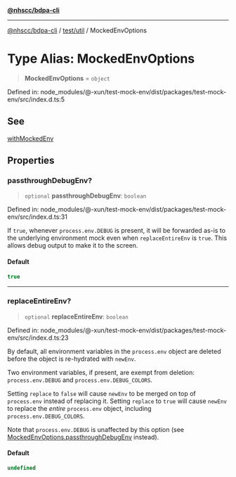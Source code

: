 [**@nhscc/bdpa-cli**](../../../README.md)

***

[@nhscc/bdpa-cli](../../../README.md) / [test/util](../README.md) / MockedEnvOptions

# Type Alias: MockedEnvOptions

> **MockedEnvOptions** = `object`

Defined in: node\_modules/@-xun/test-mock-env/dist/packages/test-mock-env/src/index.d.ts:5

## See

[withMockedEnv](../functions/withMockedEnv.md)

## Properties

### passthroughDebugEnv?

> `optional` **passthroughDebugEnv**: `boolean`

Defined in: node\_modules/@-xun/test-mock-env/dist/packages/test-mock-env/src/index.d.ts:31

If `true`, whenever `process.env.DEBUG` is present, it will be forwarded
as-is to the underlying environment mock even when `replaceEntireEnv` is
`true`. This allows debug output to make it to the screen.

#### Default

```ts
true
```

***

### replaceEntireEnv?

> `optional` **replaceEntireEnv**: `boolean`

Defined in: node\_modules/@-xun/test-mock-env/dist/packages/test-mock-env/src/index.d.ts:23

By default, all environment variables in the `process.env` object are
deleted before the object is re-hydrated with `newEnv`.

Two environment variables, if present, are exempt from deletion:
`process.env.DEBUG` and `process.env.DEBUG_COLORS`.

Setting `replace` to `false` will cause `newEnv` to be merged on top of
`process.env` instead of replacing it. Setting `replace` to `true` will
cause `newEnv` to replace the _entire_ `process.env` object, including
`process.env.DEBUG_COLORS`.

Note that `process.env.DEBUG` is unaffected by this option (see
[MockedEnvOptions.passthroughDebugEnv](#passthroughdebugenv) instead).

#### Default

```ts
undefined
```
